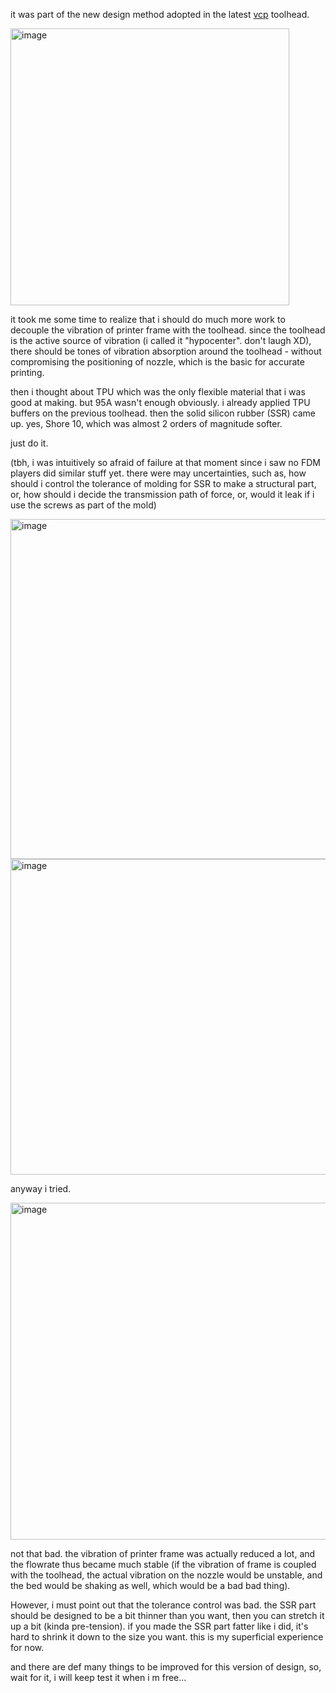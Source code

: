 it was part of the new design method adopted in the latest [vcp](https://github.com/treesess/desktop3dpc) toolhead. 


<img width="446" height="443" alt="image" src="https://github.com/user-attachments/assets/41e5fbcc-7e8e-4178-8d21-dddc039aa503" />

it took me some time to realize that i should do much more work to decouple the vibration of printer frame with the toolhead. since the toolhead is the active source of vibration (i called it "hypocenter". don't laugh XD), there should be tones of vibration absorption around the toolhead - without compromising the positioning of nozzle, which is the basic for accurate printing. 

then i thought about TPU which was the only flexible material that i was good at making. but 95A wasn't enough obviously. i already applied TPU buffers on the previous toolhead. then the solid silicon rubber (SSR) came up. yes, Shore 10, which was almost 2 orders of magnitude softer. 

just do it. 

(tbh, i was intuitively so afraid of failure at that moment since i saw no FDM players did similar stuff yet. there were may uncertainties, such as, how should i control the tolerance of molding for SSR to make a structural part, or, how should i decide the transmission path of force, or, would it leak if i use the screws as part of the mold)

<img width="982" height="544" alt="image" src="https://github.com/user-attachments/assets/6c4f7451-ffa2-4b7a-8f3a-8f04d350f7f5" />

<img width="537" height="505" alt="image" src="https://github.com/user-attachments/assets/635d105f-31bf-43de-ae20-cac6f5f6fd59" />

anyway i tried. 

<img width="538" height="539" alt="image" src="https://github.com/user-attachments/assets/e45a7d89-68ce-4972-a87d-4bd53de03eef" />

not that bad. the vibration of printer frame was actually reduced a lot, and the flowrate thus became much stable (if the vibration of frame is coupled with the toolhead, the actual vibration on the nozzle would be unstable, and the bed would be shaking as well, which would be a bad bad thing). 

However, i must point out that the tolerance control was bad. the SSR part should be designed to be a bit thinner than you want, then you can stretch it up a bit (kinda pre-tension). if you made the SSR part fatter like i did, it's hard to shrink it down to the size you want. this is my superficial experience for now. 

and there are def many things to be improved for this version of design, so, wait for it, i will keep test it when i m free... 
